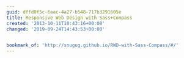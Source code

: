 ```yaml
---
guid: dffd0f5c-6aac-4a27-b548-717b3291605e
title: Responsive Web Design with Sass+Compass
created: '2013-10-11T10:43:16+00:00'
changed: '2019-09-24T14:43:53+00:00'


bookmark_of: 'http://snugug.github.io/RWD-with-Sass-Compass/#/'
---
```




